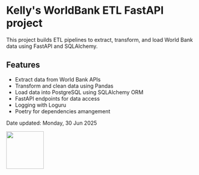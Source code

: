 # Kelly's WorldBank ETL FastAPI project

This project builds ETL pipelines to extract, transform, and load World Bank data using FastAPI and SQLAlchemy.

## Features

- Extract data from World Bank APIs
- Transform and clean data using Pandas
- Load data into PostgreSQL using SQLAlchemy ORM
- FastAPI endpoints for data access
- Logging with Loguru
- Poetry for dependencies amangement

Date updated: Monday, 30 Jun 2025

<img src="https://hngocle404.github.io/kalulus-lil-corner/assets/namelogo.png" width="100"/>